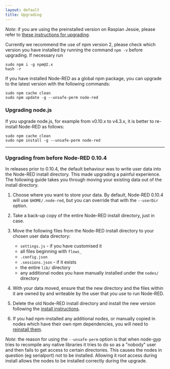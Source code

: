 ```yaml
---
layout: default
title: Upgrading
---
```


<div class="doc-callout"><em>Note</em>: if you are using the preinstalled version
on Raspian Jessie, please refer to <a href="/docs/hardware/raspberrypi.html#upgrading">these instructions for upgrading</a>.</div>

Currently we recommend the use of npm version 2, please check which version you
have installed by running the command `npm -v` before upgrading. If necessary run

    sudo npm i -g npm@2.x
    hash -r

If you have installed Node-RED as a global npm package, you can upgrade to the
latest version with the following commands:

    sudo npm cache clean
    sudo npm update -g --unsafe-perm node-red

### Upgrading node.js

If you upgrade node.js, for example from v0.10.x to v4.3.x, it is better to
re-install Node-RED as follows:

    sudo npm cache clean
    sudo npm install -g --unsafe-perm node-red

----

### Upgrading from before Node-RED 0.10.4

In releases prior to 0.10.4, the default behaviour was to write user data into
the Node-RED install directory. This made upgrading a painful experience. The
following guide takes you through moving your existing data out of the install
directory.

1. Choose where you want to store your data. By default, Node-RED 0.10.4 will
   use `$HOME/.node-red`, but you can override that with the `--userDir` option.

2. Take a back-up copy of the entire Node-RED install directory, just in case.

3. Move the following files from the Node-RED install directory to your chosen
   user data directory:

   - `settings.js` - if you have customised it
   - all files beginning with `flows_`
   - `.config.json`
   - `.sessions.json` - if it exists
   - the entire `lib/` directory
   - any additional nodes you have manually installed under the `nodes/` directory

4. With your data moved, ensure that the new directory and the files within it are
owned by and writeable by the user that you use to run Node-RED.

5. Delete the old Node-RED install directory and install the
   new version following the [install instructions](installation.html).

6. If you had npm-installed any additional nodes, or manually copied in nodes
   which have their own npm dependencies, you will need to [reinstall them](adding-nodes.html).

_Note_: the reason for using the `--unsafe-perm` option is that when node-gyp tries
to recompile any native libraries it tries to do so as a "nobody" user and then
fails to get access to certain directories. This causes the nodes in question
(eg serialport) not to be installed. Allowing it root access during install
allows the nodes to be installed correctly during the upgrade.
